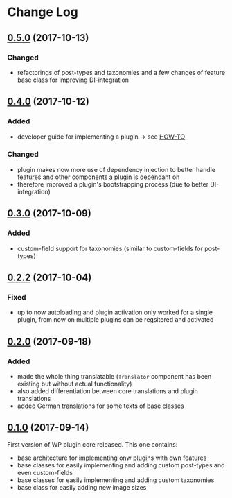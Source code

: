 # Change Log

## [0.5.0](https://github.com/Vierbeuter/wp-plugin-core/tree/0.5.0) (2017-10-13)
### Changed
 * refactorings of post-types and taxonomies and a few changes of feature base class for improving DI-integration

## [0.4.0](https://github.com/Vierbeuter/wp-plugin-core/tree/0.4.0) (2017-10-12)
### Added
 * developer guide for implementing a plugin &rarr; see [HOW-TO](./doc/HOW-TO.md)

### Changed
 * plugin makes now more use of dependency injection to better handle features and other components a plugin is dependant on
 * therefore improved a plugin's bootstrapping process (due to better DI-integration)

## [0.3.0](https://github.com/Vierbeuter/wp-plugin-core/tree/0.3.0) (2017-10-09)
### Added
 * custom-field support for taxonomies (similar to custom-fields for post-types) 

## [0.2.2](https://github.com/Vierbeuter/wp-plugin-core/tree/0.2.2) (2017-10-04)
### Fixed
 * up to now autoloading and plugin activation only worked for a single plugin, from now on multiple plugins can be regsitered and activated

## [0.2.0](https://github.com/Vierbeuter/wp-plugin-core/tree/0.2.0) (2017-09-18)
### Added
 * made the whole thing translatable (`Translator` component has been existing but without actual functionality)
 * also added differentiation between core translations and plugin translations
 * added German translations for some texts of base classes

## [0.1.0](https://github.com/Vierbeuter/wp-plugin-core/tree/0.1.0) (2017-09-14)
First version of WP plugin core released. This one contains:
 * base architecture for implementing onw plugins with own features
 * base classes for easily implementing and adding custom post-types and even custom-fields
 * base classes for easily implementing and adding custom taxonomies
 * base class for easily adding new image sizes
